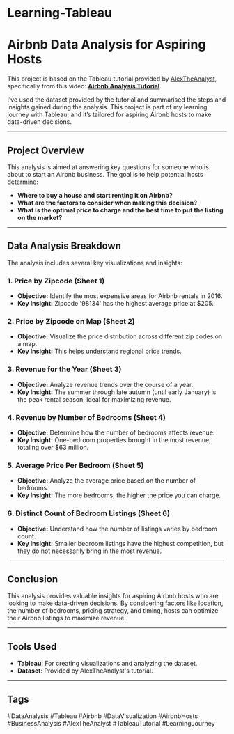 # Learning-Tableau

# Airbnb Data Analysis for Aspiring Hosts

This project is based on the Tableau tutorial provided by [AlexTheAnalyst](https://www.youtube.com/@AlexTheAnalyst), specifically from this video: **[Airbnb Analysis Tutorial](https://www.youtube.com/watch?v=zOR0-nygfDE&list=PLUaB-1hjhk8GwbqoVmo_5zuhOa0Tcl3xC&index=6)**.

I’ve used the dataset provided by the tutorial and summarised the steps and insights gained during the analysis. This project is part of my learning journey with Tableau, and it’s tailored for aspiring Airbnb hosts to make data-driven decisions.

---

## Project Overview

This analysis is aimed at answering key questions for someone who is about to start an Airbnb business. The goal is to help potential hosts determine:

- **Where to buy a house and start renting it on Airbnb?**
- **What are the factors to consider when making this decision?**
- **What is the optimal price to charge and the best time to put the listing on the market?**

---

## Data Analysis Breakdown

The analysis includes several key visualizations and insights:

### 1. **Price by Zipcode (Sheet 1)**  
- **Objective:** Identify the most expensive areas for Airbnb rentals in 2016.
- **Key Insight:** Zipcode '98134' has the highest average price at $205.

### 2. **Price by Zipcode on Map (Sheet 2)**  
- **Objective:** Visualize the price distribution across different zip codes on a map.
- **Key Insight:** This helps understand regional price trends.

### 3. **Revenue for the Year (Sheet 3)**  
- **Objective:** Analyze revenue trends over the course of a year.
- **Key Insight:** The summer through late autumn (until early January) is the peak rental season, ideal for maximizing revenue.

### 4. **Revenue by Number of Bedrooms (Sheet 4)**  
- **Objective:** Determine how the number of bedrooms affects revenue.
- **Key Insight:** One-bedroom properties brought in the most revenue, totaling over $63 million.

### 5. **Average Price Per Bedroom (Sheet 5)**  
- **Objective:** Analyze the average price based on the number of bedrooms.
- **Key Insight:** The more bedrooms, the higher the price you can charge.

### 6. **Distinct Count of Bedroom Listings (Sheet 6)**  
- **Objective:** Understand how the number of listings varies by bedroom count.
- **Key Insight:** Smaller bedroom listings have the highest competition, but they do not necessarily bring in the most revenue.

---

## Conclusion

This analysis provides valuable insights for aspiring Airbnb hosts who are looking to make data-driven decisions. By considering factors like location, the number of bedrooms, pricing strategy, and timing, hosts can optimize their Airbnb listings to maximize revenue.

---

## Tools Used

- **Tableau**: For creating visualizations and analyzing the dataset.
- **Dataset**: Provided by AlexTheAnalyst's tutorial.

---


## Tags

#DataAnalysis #Tableau #Airbnb #DataVisualization #AirbnbHosts #BusinessAnalysis #AlexTheAnalyst #TableauTutorial #LearningJourney
